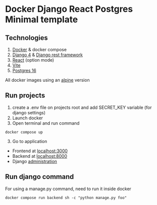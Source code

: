 # Docker Django React Postgres Minimal template


## Technologies

1. [Docker](https://docs.docker.com/engine/install/) & docker compose
2. [Django 4](https://www.djangoprojects.com/) & [Django rest framework](https://www.django-rest-framework.org/)
3. [React](https://react.dev/) (option mode)
4. [Vite](https://vitejs.dev/)
5. [Postgres 16](https://www.postgresql.org/)

All docker images using an [alpine](https://alpinelinux.org/about/) version

## Run projects

1. create a .env file on projects root and add SECRET_KEY variable (for django settings)
2. Launch docker
3. Open terminal and run command

```shell
docker compose up
```

3. Go to application

- Frontend at [localhost:3000](http://localhost:3000)
- Backend at [localhost:8000](http://localhost:8000)
- Django [administration](http://localhost:8000/admin)

## Run django command

For using a manage.py command, need to run it inside docker

```shell
docker compose run backend sh -c "python manage.py foo"
```

